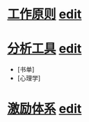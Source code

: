 # [工作原则](https://xtj2020.top/sub_self/工作原则.html) [edit](./sub_self/工作原则.md)


# [分析工具](https://xtj2020.top/sub_self/分析工具.html) [edit](./sub_self/分析工具.md)

- [书单]
- [心理学]


# [激励体系](https://xtj2020.top/sub_self/激励体系.html) [edit](./sub_self/激励体系.md)
